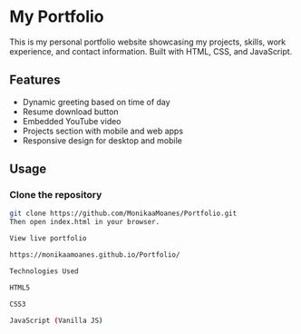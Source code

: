 # My Portfolio

This is my personal portfolio website showcasing my projects, skills, work experience, and contact information. Built with HTML, CSS, and JavaScript.

## Features
- Dynamic greeting based on time of day
- Resume download button
- Embedded YouTube video
- Projects section with mobile and web apps
- Responsive design for desktop and mobile

## Usage

### Clone the repository
```bash
git clone https://github.com/MonikaaMoanes/Portfolio.git
Then open index.html in your browser.

View live portfolio

https://monikaamoanes.github.io/Portfolio/

Technologies Used

HTML5

CSS3

JavaScript (Vanilla JS)

